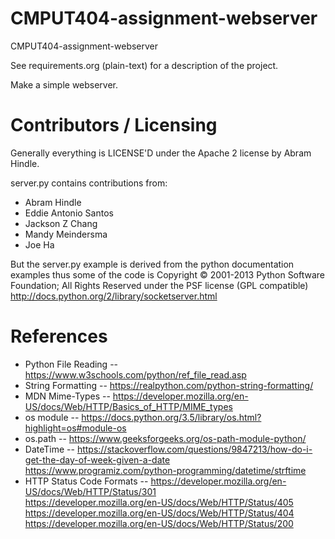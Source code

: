 CMPUT404-assignment-webserver
=============================

CMPUT404-assignment-webserver

See requirements.org (plain-text) for a description of the project.

Make a simple webserver.

Contributors / Licensing
========================

Generally everything is LICENSE'D under the Apache 2 license by Abram Hindle.

server.py contains contributions from:

* Abram Hindle
* Eddie Antonio Santos
* Jackson Z Chang
* Mandy Meindersma 
* Joe Ha

But the server.py example is derived from the python documentation
examples thus some of the code is Copyright © 2001-2013 Python
Software Foundation; All Rights Reserved under the PSF license (GPL
compatible) http://docs.python.org/2/library/socketserver.html

References
========================
* Python File Reading -- https://www.w3schools.com/python/ref_file_read.asp
* String Formatting -- https://realpython.com/python-string-formatting/
* MDN Mime-Types -- https://developer.mozilla.org/en-US/docs/Web/HTTP/Basics_of_HTTP/MIME_types
* os module -- https://docs.python.org/3.5/library/os.html?highlight=os#module-os
* os.path -- https://www.geeksforgeeks.org/os-path-module-python/
* DateTime --
    https://stackoverflow.com/questions/9847213/how-do-i-get-the-day-of-week-given-a-date </br>
    https://www.programiz.com/python-programming/datetime/strftime
* HTTP Status Code Formats --
    https://developer.mozilla.org/en-US/docs/Web/HTTP/Status/301 </br>
    https://developer.mozilla.org/en-US/docs/Web/HTTP/Status/405 </br>
    https://developer.mozilla.org/en-US/docs/Web/HTTP/Status/404 </br>
    https://developer.mozilla.org/en-US/docs/Web/HTTP/Status/200 </br>




